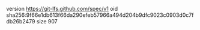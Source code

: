 version https://git-lfs.github.com/spec/v1
oid sha256:9f66e1db613f66da290efeb57966a494d204b9dfc9023c0903d0c7fdb26b2479
size 907
